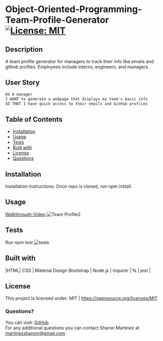 # Object-Oriented-Programming-Team-Profile-Generator   [![License: MIT](https://img.shields.io/badge/License-MIT-yellow.svg)](https://opensource.org/licenses/MIT)

## Description
A team profile generator for managers to track their info like emails and github profiles.
Employees include interns, engineers, and managers.

  ## User Story

```md
AS A manager
I WANT to generate a webpage that displays my team's basic info
SO THAT I have quick access to their emails and GitHub profiles
```

  ## Table of Contents

  * [Installation](#Installation)
  * [Usage](#Usage)
  * [Tests](#Tests)
  * [Built with](#Built-with)
  * [License](#License)
  * [Questions](#Questions)
  
  ## Installation
  Installation instructions: Once repo is cloned, run npm install.

  ## Usage 
 [Walkthrough-Video](https://drive.google.com/file/d/17vqqy4XrghY_7fA9L2BEJYjxIgDT2Xea/view)
![Team Profile2](https://user-images.githubusercontent.com/30086519/112740428-6d975f00-8f29-11eb-94f6-199531504fe2.png)
  
  ## Tests
  Run npm test
![tests](https://user-images.githubusercontent.com/30086519/112739289-9b77a600-8f1f-11eb-91a2-3b9df286ac9d.png)
  ## Built with
 |HTML| CSS | Material Design Bootstrap | Node.js | inquirer | fs | jest |

  ## License 
  This project is licensed under: MIT | https://opensource.org/licenses/MIT

  ### Questions?
  You can visit: [GitHub](https://github.com/Sharon1106)  
  For any additional questions you can contact Sharon Martinez at martinezsharonr@gmail.com

